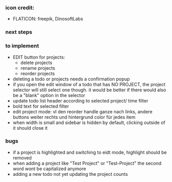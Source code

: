 ### icon credit:

- FLATICON: freepik, DinosoftLabs

### next steps

### to implement

- EDIT button for projects:
  - delete projects
  - rename projects
  - reorder projects
- deleting a todo or projects needs a confirmation popup
- if you open the edit window of a todo that has NO PROJECT, the project selector will still select one though. it would be better if there would also be a "blank" option in the selector
- update todo list header according to selected project/ time filter
- bold text for selected filter
- edit project mode: vl den reorder handle ganze nach links, andere buttons weiter rechts und hintergrund color für jedes item
- when width is small and sidebar is hidden by default, clicking outside of it should close it

### bugs

- if a project is highlighted and switching to eidt mode, highlight should be removed
- when adding a project like "Test Project" or "Test-Project" the second word wont be capitalized anymore
- adding a new todo not yet updating the project counts
